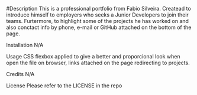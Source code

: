 #Description
This is a professional portfolio from Fabio Silveira. Createad to introduce himself to employers who seeks a Junior Developers to join their teams. Furtermore, to highlight some of the projects he has worked on and also conctact info by phone, e-mail or GitHub attached on the bottom of the page.

Installation
N/A

Usage
CSS flexbox applied to give a better and proporcional look when open the file on browser, links attached on the page redirecting to projects.

Credits
N/A

License
Please refer to the LICENSE in the repo
